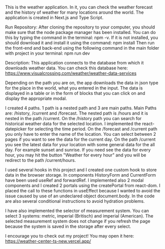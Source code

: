 This is the weather application. In it, you can check the weather forecast and the history of weather for many locations around the world.
The application is created in Next.js and Type Script.

Run Repository:
After cloning the repository to your computer, you should make sure that the node package manager has been installed. You can do this by typing the command in the terminal: npm -v. If it is not installed, you should download it and install it using the command: npm install Then run the front-end and back-end using the following command in the main folder with project in your terminal: npm run dev

Description:
This application connects to the database from which it downloads weather data. You can check this database here: 
https://www.visualcrossing.com/weather/weather-data-services

Depending on the path you are on, the app downloads the data in json type for the place in the world, what you entered in the input.
The data is displayed in a table or in the form of blocks that you can click on and display the appropriate modal.

I created 4 paths. 1 path is a nested path and 3 are main paths. Main Paths are: /history, /current and /forecast. The nested path is /hours and it is nested in the path /current.
On the /history path you can search for historical weather data for the selected location. I implemented the react-datepicker for selecting the time period. 
On the /forecast and /current path you only have to enter the name of the location. 
You can select between 2 pages if you want to see the data for the current day. 
On the path /current you see the latest data for your location with some general data for the all day. For example sunset and sunrise.
If you need see the data for every hour, you may hit the button "Weather for every hour" and you will be redirect to the path /current/hours.

I used several hooks in this project and I created one custom hook to store data in the browser storage. In components HistoryForm and CurrentForm have been used useRef and forwardRef.
I implemented also 2 modal components and I created 2 portals using the createPortal from react-dom. I placed the call to these functions in useEffect because I wanted to avoid the issue caused by use of an undeclared object document.body.
In the code are also several conditional instructions to avoid hydration problems.
 
I have also implemented the selector of measurement system. You can select 3 systems: metric, imperial (Britisch) and imperial (American). 
The selected measurement system does not change if you refresh the page because the system is saved in the storage after every select.

I encourage you to check out my project! You may open it here: https://weather-center-ts-new.vercel.app/





